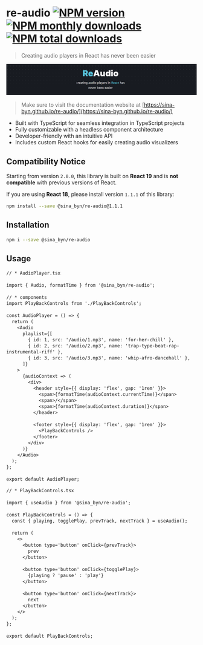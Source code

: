 # re-audio [![NPM version](https://img.shields.io/npm/v/@sina_byn/re-audio.svg?style=flat)](https://www.npmjs.com/package/@sina_byn/re-audio) [![NPM monthly downloads](https://img.shields.io/npm/dm/@sina_byn/re-audio.svg?style=flat)](https://npmjs.org/package/@sina_byn/re-audio) [![NPM total downloads](https://img.shields.io/npm/dt/@sina_byn/re-audio.svg?style=flat)](https://npmjs.org/package/@sina_byn/re-audio)

> Creating audio players in React has never been easier

![re-audio banner](/public/banner.png)

> Make sure to visit the documentation website at [https://sina-byn.github.io/re-audio/](https://sina-byn.github.io/re-audio/)

- Built with TypeScript for seamless integration in TypeScript projects
- Fully customizable with a headless component architecture
- Developer-friendly with an intuitive API
- Includes custom React hooks for easily creating audio visualizers

## Compatibility Notice

Starting from version `2.0.0`, this library is built on **React 19** and is **not compatible** with previous versions of React. 

If you are using **React 18**, please install version `1.1.1` of this library:

```bash
npm install --save @sina_byn/re-audio@1.1.1
```

## Installation

```bash
npm i --save @sina_byn/re-audio
```

## Usage

```tsx
// * AudioPlayer.tsx

import { Audio, formatTime } from '@sina_byn/re-audio';

// * components
import PlayBackControls from './PlayBackControls';

const AudioPlayer = () => {
  return (
    <Audio
      playlist={[
        { id: 1, src: '/audio/1.mp3', name: 'for-her-chill' },
        { id: 2, src: '/audio/2.mp3', name: 'trap-type-beat-rap-instrumental-riff' },
        { id: 3, src: '/audio/3.mp3', name: 'whip-afro-dancehall' },
      ]}
    >
      {audioContext => (
        <div>
          <header style={{ display: 'flex', gap: '1rem' }}>
            <span>{formatTime(audioContext.currentTime)}</span>
            <span>/</span>
            <span>{formatTime(audioContext.duration)}</span>
          </header>

          <footer style={{ display: 'flex', gap: '1rem' }}>
            <PlayBackControls />
          </footer>
        </div>
      )}
    </Audio>
  );
};

export default AudioPlayer;
```

```tsx
// * PlayBackControls.tsx

import { useAudio } from '@sina_byn/re-audio';

const PlayBackControls = () => {
  const { playing, togglePlay, prevTrack, nextTrack } = useAudio();

  return (
    <>
      <button type='button' onClick={prevTrack}>
        prev
      </button>

      <button type='button' onClick={togglePlay}>
        {playing ? 'pause' : 'play'}
      </button>

      <button type='button' onClick={nextTrack}>
        next
      </button>
    </>
  );
};

export default PlayBackControls;
```
